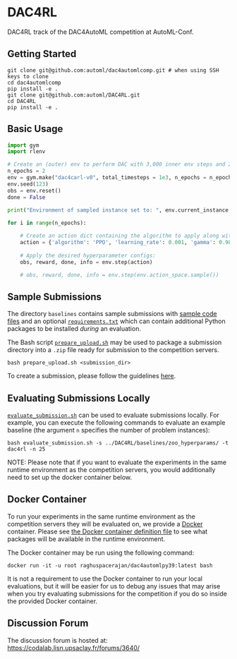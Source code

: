 # DAC4RL
DAC4RL track of the DAC4AutoML competition at AutoML-Conf.

## Getting Started
```
git clone git@github.com:automl/dac4automlcomp.git # when using SSH keys to clone
cd dac4automlcomp
pip install -e .
git clone git@github.com:automl/DAC4RL.git
cd DAC4RL
pip install -e .
```

## Basic Usage

```python
import gym
import rlenv

# Create an (outer) env to perform DAC with 3,000 inner env steps and 2 reconfiguration points:
n_epochs = 2
env = gym.make("dac4carl-v0", total_timesteps = 1e3, n_epochs = n_epochs)
env.seed(123)
obs = env.reset()
done = False
        
print("Environment of sampled instance set to: ", env.current_instance.env_type)

for i in range(n_epochs):

    # Create an action dict containing the algorithm to apply along with its hyperparameter configuration:
    action = {'algorithm': 'PPO', 'learning_rate': 0.001, 'gamma': 0.98, 'gae_lambda': 0.8, 'ent_coef': 0.0, 'n_steps': 32, 'n_epochs': 10, 'batch_size': 256}
    
    # Apply the desired hyperparameter configs:
    obs, reward, done, info = env.step(action)

    # obs, reward, done, info = env.step(env.action_space.sample())
```

## Sample Submissions
The directory `baselines` contains sample submissions with [sample code files](baselines/) and an optional [`requirements.txt`](baselines/zoo_hyperparams/requirements.txt) which can contain additional Python packages to be installed *during* an evaluation.

The Bash script [`prepare_upload.sh`](https://github.com/automl/dac4automlcomp/blob/main/prepare_upload.sh) may be used to package a submission directory into a `.zip` file ready for submission to the competition servers.

```
bash prepare_upload.sh <submission_dir>
```

To create a submission, please follow the guidelines [here](https://codalab.lisn.upsaclay.fr/competitions/3640#learn_the_details-evaluation). 

## Evaluating Submissions Locally
[`evaluate_submission.sh`](https://github.com/automl/dac4automlcomp/blob/main/evaluate_submission.sh) can be used to evaluate submissions locally. For example, you can execute the following commands to evaluate an example baseline (the argument `n` specifies the number of problem instances):

```
bash evaluate_submission.sh -s ../DAC4RL/baselines/zoo_hyperparams/ -t dac4rl -n 25
```

NOTE: Please note that if you want to evaluate the experiments in the same runtime environment as the competition servers, you would additionally need to set up the docker container below.

## Docker Container
To run your experiments in the same runtime environment as the competition servers they will be evaluated on, we provide a [Docker](https://docs.docker.com/engine/install/) container. Please see [the Docker container definition file](ubuntu_codalab_Dockerfile.txt) to see what packages will be available in the runtime environment.


The Docker container may be run using the following command:
```
docker run -it -u root raghuspacerajan/dac4automlpy39:latest bash
```

It is not a requirement to use the Docker container to run your local evaluations, but it will be easier for us to debug any issues that may arise when you try evaluating submissions for the competition if you do so inside the provided Docker container.

## Discussion Forum
The discussion forum is hosted at: https://codalab.lisn.upsaclay.fr/forums/3640/

